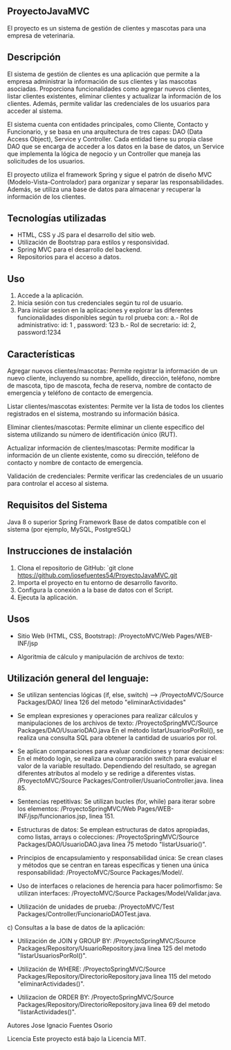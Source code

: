 ## ProyectoJavaMVC
El proyecto es un sistema de gestión de clientes y mascotas para una empresa de veterinaria.

## Descripción
El sistema de gestión de clientes es una aplicación que permite a la empresa administrar la información de sus clientes y las mascotas asociadas. Proporciona funcionalidades como agregar nuevos clientes, listar clientes existentes, eliminar clientes y actualizar la información de los clientes. Además, permite validar las credenciales de los usuarios para acceder al sistema.

El sistema cuenta con entidades principales, como Cliente, Contacto y Funcionario, y se basa en una arquitectura de tres capas: DAO (Data Access Object), Service y Controller. Cada entidad tiene su propia clase DAO que se encarga de acceder a los datos en la base de datos, un Service que implementa la lógica de negocio y un Controller que maneja las solicitudes de los usuarios.

El proyecto utiliza el framework Spring y sigue el patrón de diseño MVC (Modelo-Vista-Controlador) para organizar y separar las responsabilidades. Además, se utiliza una base de datos para almacenar y recuperar la información de los clientes.

## Tecnologías utilizadas

- HTML, CSS y JS para el desarrollo del sitio web.
- Utilización de Bootstrap para estilos y responsividad.
- Spring MVC para el desarrollo del backend.
- Repositorios para el acceso a datos.

## Uso

1. Accede a la aplicación.
2. Inicia sesión con tus credenciales según tu rol de usuario.
3. Para iniciar sesion en la aplicaciones y explorar las diferentes funcionalidades disponibles según tu rol prueba con:
a.- Rol de administrativo: id: 1 , password: 123
b.- Rol de secretario:  id: 2, password:1234


## Características
Agregar nuevos clientes/mascotas: Permite registrar la información de un nuevo cliente, incluyendo su nombre, apellido, dirección, teléfono, nombre de mascota, tipo de mascota, fecha de reserva, nombre de contacto de emergencia y teléfono de contacto de emergencia.

Listar clientes/mascotas existentes: Permite ver la lista de todos los clientes registrados en el sistema, mostrando su información básica.

Eliminar clientes/mascotas: Permite eliminar un cliente específico del sistema utilizando su número de identificación único (RUT).

Actualizar información de clientes/mascotas: Permite modificar la información de un cliente existente, como su dirección, teléfono de contacto y nombre de contacto de emergencia.

Validación de credenciales: Permite verificar las credenciales de un usuario para controlar el acceso al sistema.

## Requisitos del Sistema
Java 8 o superior
Spring Framework
Base de datos compatible con el sistema (por ejemplo, MySQL, PostgreSQL)


## Instrucciones de instalación

1. Clona el repositorio de GitHub: `git clone https://github.com/josefuentes54/ProyectoJavaMVC.git
2. Importa el proyecto en tu entorno de desarrollo favorito.
3. Configura la conexión a la base de datos con el Script.
4. Ejecuta la aplicación.

## Usos

- Sitio Web
(HTML, CSS, Bootstrap): /ProyectoMVC/Web Pages/WEB-INF/jsp

- Algoritmia de cálculo y manipulación de archivos de texto:

## Utilización general del lenguaje: 

- Se utilizan sentencias lógicas (if, else, switch) -->
/ProyectoMVC/Source Packages/DAO/
linea 126 del metodo "eliminarActividades"

- Se emplean expresiones y operaciones para realizar cálculos y manipulaciones de los archivos de texto:
/ProyectoSpringMVC/Source Packages/DAO/UsuarioDAO.java
En el método listarUsuariosPorRol(), se realiza una consulta SQL para obtener la cantidad de usuarios por rol.

- Se aplican comparaciones para evaluar condiciones y tomar decisiones: 
En el método login, se realiza una comparación switch para evaluar el valor de la variable resultado. Dependiendo del resultado, se agregan diferentes atributos al modelo y se redirige a diferentes vistas.
/ProyectoMVC/Source Packages/Controller/UsuarioController.java.
linea 85.

- Sentencias repetitivas: Se utilizan bucles (for, while) para iterar sobre los elementos:
/ProyectoSpringMVC/Web Pages/WEB-INF/jsp/funcionarios.jsp, linea 151.

- Estructuras de datos: Se emplean estructuras de datos apropiadas, como listas, arrays o colecciones:
/ProyectoSpringMVC/Source Packages/DAO/UsuarioDAO.java
linea 75 metodo "listarUsuario()".

- Principios de encapsulamiento y responsabilidad única: Se crean clases y métodos que se centran en tareas específicas y tienen una única responsabilidad:
/ProyectoMVC/Source Packages/Model/.

- Uso de interfaces o relaciones de herencia para hacer polimorfismo: Se utilizan interfaces:
/ProyectoMVC/Source Packages/Model/Validar.java.

- Utilización de unidades de prueba:
/ProyectoMVC/Test Packages/Controller/FuncionarioDAOTest.java.

c) Consultas a la base de datos de la aplicación:

- Utilización de JOIN y GROUP BY:
/ProyectoSpringMVC/Source Packages/Repository/UsuarioRepository.java
linea 125 del metodo "listarUsuariosPorRol()".

- Utilización de WHERE: 
/ProyectoSpringMVC/Source Packages/Repository/DirectorioRepository.java
linea 115 del metodo "eliminarActividades()".

- Utilizacion de ORDER BY:
/ProyectoSpringMVC/Source Packages/Repository/DirectorioRepository.java
linea 69 del metodo "listarActividades()".

Autores
Jose Ignacio Fuentes Osorio

Licencia
Este proyecto está bajo la Licencia MIT.
